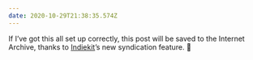 ```yaml
---
date: 2020-10-29T21:38:35.574Z
---
```

If I’ve got this all set up correctly, this post will be saved to the Internet Archive, thanks to [Indiekit](https://getindiekit.com)’s new syndication feature. 🤞

